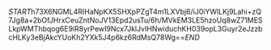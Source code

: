 $START$h73X6NGML4RIHaNpKX5SHXpPZgT4m1LXVbj6/iJ0iYWlLKj9Lahi+zQ7Jg8a+2bOfJHrxCeuZntNoJV13Epd2usTu/6h/MVkEM3LE5hzoUq8wZ71MESLkpWMThbqog6E9iR8yrPewI9Ncx7JklJvIHNwiduchKH039opL3Guyr2eJzzbcHLKy3eBjAkcYUoKh2YXk5J4p6kz6RdMsQ78Wg==$END$